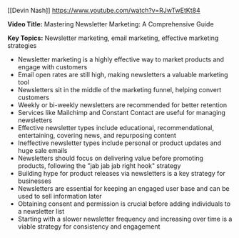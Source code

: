 [[Devin Nash]]
https://www.youtube.com/watch?v=RJwTwEtKt84

**Video Title:** Mastering Newsletter Marketing: A Comprehensive Guide

**Key Topics:** Newsletter marketing, email marketing, effective marketing strategies
- Newsletter marketing is a highly effective way to market products and engage with customers
- Email open rates are still high, making newsletters a valuable marketing tool
- Newsletters sit in the middle of the marketing funnel, helping convert customers
- Weekly or bi-weekly newsletters are recommended for better retention
- Services like Mailchimp and Constant Contact are useful for managing newsletters
- Effective newsletter types include educational, recommendational, entertaining, covering news, and repurposing content
- Ineffective newsletter types include personal or product updates and huge sale emails
- Newsletters should focus on delivering value before promoting products, following the "jab jab jab right hook" strategy
- Building hype for product releases via newsletters is a key strategy for businesses
- Newsletters are essential for keeping an engaged user base and can be used to sell information later
- Obtaining consent and permission is crucial before adding individuals to a newsletter list
- Starting with a slower newsletter frequency and increasing over time is a viable strategy for consistency and engagement
